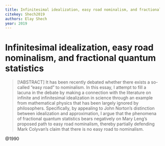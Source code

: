 ```yaml
---
title: Infinitesimal idealization, easy road nominalism, and fractional quantum statistics
citekey: Shech2019
authors: Elay Shech
year: 2019
---
```


# Infinitesimal idealization, easy road nominalism, and fractional quantum statistics

> [!ABSTRACT]
It has been recently debated whether there exists a so-called “easy road” to nominalism. In this essay, I attempt to fill a lacuna in the debate by making a connection with the literature on infinite and infinitesimal idealization in science through an example from mathematical physics that has been largely ignored by philosophers. Specifically, by appealing to John Norton’s distinction between idealization and approximation, I argue that the phenomena of fractional quantum statistics bears negatively on Mary Leng’s proposed path to easy road nominalism, thereby partially defending Mark Colyvan’s claim that there is no easy road to nominalism.


@1990

